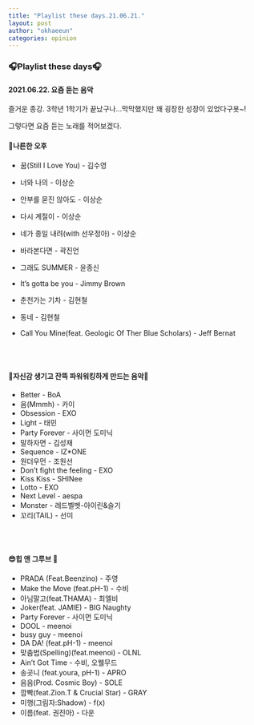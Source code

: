 ```yaml
---
title: "Playlist these days.21.06.21."
layout: post
author: "okhaeeun"
categories: opinion
---
```


### 🎧Playlist these days🎧

#### 2021.06.22. 요즘 듣는 음악

즐거운 종강.
3학년 1학기가 끝났구나…막막했지만 꽤 굉장한 성장이 있었다구욧~!

그렇다면 요즘 듣는 노래를 적어보겠다.

#### **🌺나른한 오후**

- 꿈(Still I Love You) - 김수영
- 너와 나의 - 이상순
- 안부를 묻진 않아도 - 이상순
- 다시 계절이 - 이상순
- 네가 종일 내려(with 선우정아) - 이상순
- 바라본다면 - 곽진언
- 그래도 SUMMER - 윤종신
- It’s gotta be you - Jimmy Brown
- 춘천가는 기차 - 김현철
- 동네 - 김현철
- Call You Mine(feat. Geologic Of Ther Blue Scholars) - Jeff Bernat


  <br><br>

  

#### **💃자신감 생기고 잔뜩 파워워킹하게 만드는 음악🕺**

- Better - BoA
- 음(Mmmh) - 카이
- Obsession - EXO
- Light - 태민
- Party Forever - 사이먼 도미닉
- 말하자면 - 김성재
- Sequence - IZ*ONE
- 원더우먼 - 조원선
- Don’t fight the feeling - EXO
- Kiss Kiss - SHINee
- Lotto - EXO
- Next Level - aespa
- Monster - 레드벨벳-아이린&슬기
- 꼬리(TAIL) - 선미


<br><br>

#### **😎힙 앤 그루브 👻**

- PRADA (Feat.Beenzino) - 주영
- Make the Move (feat.pH-1) - 수비
- 아님말고(feat.THAMA) - 최엘비
- Joker(feat. JAMIE) - BIG Naughty
- Party Forever - 사이먼 도미닉
- DOOL - meenoi
- busy guy - meenoi
- DA DA! (feat.pH-1) - meenoi
- 맞춤법(Spelling)(feat.meenoi) - OLNL
- Ain’t Got Time - 수비, 오웰무드
- 송곳니 (feat.youra, pH-1) - APRO
- 음음(Prod. Cosmic Boy) - SOLE
- 깜빡(feat.Zion.T & Crucial Star) - GRAY
- 미행(그림자:Shadow) - f(x)
- 이름(feat. 권진아) - 다운
